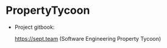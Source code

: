 # PropertyTycoon
- Project gitbook: 
 
  https://sept.team
  (Software Engineering Property Tycoon)

